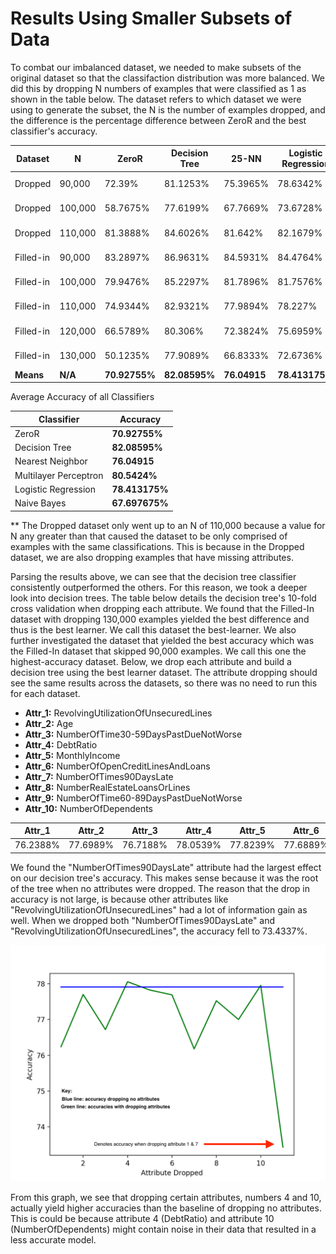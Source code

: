 
# Results Using Smaller Subsets of Data

To combat our imbalanced dataset, we needed to make subsets of the original dataset so that the classifaction 
distribution was more balanced. We did this by dropping N numbers of examples that were classified as 1 
as shown in the table below. The dataset refers to which dataset we were using to generate the subset, 
the N is the number of examples dropped, and the difference is the percentage difference between ZeroR and 
the best classifier's accuracy.


Dataset | N | ZeroR | Decision Tree | 25-NN | Logistic Regression | Naive Bayes | Multilayer Perceptron | Best Classifier| Difference |
--------|---|-------|---------------|-------|---------------------|-------------|------------------------|----------------|------------|
Dropped | 90,000 | 72.39% | 81.1253%| 75.3965% |78.6342% | 74.3987% |             80.4645%              |Decision Tree |8.7353% |
Dropped | 100,000 | 58.7675% | 77.6199% | 67.7669%  | 73.6728% | 63.4547% |       75.1530%				| Decision Tree | 18.8524% |
Dropped | 110,000 | 81.3888% | 84.6026% | 81.642%  |82.1679% | 44.887% |          82.1289%				| Decision Tree | 3.2138% |
Filled-in | 90,000 | 83.2897% | 86.9631% | 84.5931% | 84.4764% | 83.5081% |       86.7098%				 | Decision Tree | 3.6734% |
Filled-in | 100,000 | 79.9476% | 85.2297% |  81.7896% |81.7576% | 80.2836% |      84.8117%		   	     | Decision Tree | 5.2821% |
Filled-in | 110,000 | 74.9344% | 82.9321% |  77.9894%  | 78.227% | 75.5444% |     82.2171%					 | Decision Tree | 7.9977% |
Filled-in | 120,000 | 66.5789% | 80.306% |  72.3824%  | 75.6959% | 67.5923% |     79.1560%					 | Decision Tree | 13.7271% |
Filled-in | 130,000 | 50.1235% | 77.9089% |    66.8333%   | 72.6736% | 51.9126% | 73.6987%							 | Decision Tree | 27.7854% |
__Means__ | __N/A__ | __70.92755%__ | __82.08595%__ |  __76.04915__  | __78.413175%__ | __67.697675%__ | __80.5424%__ | __N/A__ | __11.1584%__ |


Average Accuracy of all Classifiers 

Classifier | Accuracy |
-----------|-----------------|
ZeroR					|   __70.92755%__   |   
Decision Tree 			| 	__82.08595%__	|	
Nearest Neighbor 		| 	__76.04915__	|	
Multilayer Perceptron 	|	__80.5424%__	|	
Logistic Regression 	|	__78.413175%__	|
Naive Bayes 			|	__67.697675%__	|	

 
 ** The Dropped dataset only went up to an N of 110,000 because a value for N any greater than that caused the dataset
 to be only comprised of examples with the same classifications. This is because in the Dropped dataset, we are 
 also dropping examples that have missing attributes. 


Parsing the results above, we can see that the decision tree classifier consistently outperformed the others. For this reason, we took 
a deeper look into decision trees. The table below details the decision tree's 10-fold cross validation when dropping each attribute. We found that the Filled-In dataset with dropping 130,000 examples yielded the best difference and thus is the best learner. We call this dataset the best-learner. We also further investigated the dataset that yielded the best accuracy which was the Filled-In dataset that skipped 90,000 examples. We call this one the highest-accuracy dataset. Below, we drop each attribute and build a decision tree using the best learner dataset. The attribute dropping should see the same results across the datasets, so there was no need to 
run this for each dataset. 

- __Attr_1:__ RevolvingUtilizationOfUnsecuredLines
- __Attr_2:__ Age
- __Attr_3:__ NumberOfTime30-59DaysPastDueNotWorse
- __Attr_4:__ DebtRatio
- __Attr_5:__ MonthlyIncome
- __Attr_6:__ NumberOfOpenCreditLinesAndLoans
- __Attr_7:__ NumberOfTimes90DaysLate
- __Attr_8:__ NumberRealEstateLoansOrLines
- __Attr_9:__ NumberOfTime60-89DaysPastDueNotWorse
- __Attr_10:__ NumberOfDependents

Attr_1 | Attr_2 | Attr_3 | Attr_4 | Attr_5 | Attr_6 | __Attr_7__ | Attr_8 | Attr_9 | Attr_10 |
-------|--------|--------|--------|--------|--------|--------|--------|--------|---------|
76.2388%|77.6989%|76.7188%|78.0539%|77.8239%|77.6889%|__76.1788%__|77.5239%|76.9988% | 77.9539%|  

We found the "NumberOfTimes90DaysLate" attribute had the largest effect on our decision tree's accuracy. This makes sense because it was the root of the tree when no attributes were dropped. The reason that the drop in accuracy is not large, is because other attributes like "RevolvingUtilizationOfUnsecuredLines" had a lot of information gain as well. 
When we dropped both "NumberOfTimes90DaysLate" and "RevolvingUtilizationOfUnsecuredLines", the accuracy fell to 73.4337%. 

![DecisionTreeAccuracyGraph](/graphs/DT_accuracy.png)

From this graph, we see that dropping certain attributes, numbers 4 and 10, actually yield higher accuracies than the baseline
of dropping no attributes. This is could be because attribute 4 (DebtRatio) and attribute 10 (NumberOfDependents) might contain 
noise in their data that resulted in a less accurate model. 
